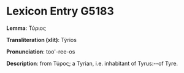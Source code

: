 # Lexicon Entry G5183

**Lemma**: Τύριος

**Transliteration (xlit)**: Týrios

**Pronunciation**: too'-ree-os

**Description**:
from Τύρος; a Tyrian, i.e. inhabitant of Tyrus:--of Tyre.
